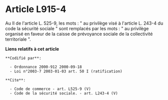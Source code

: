 # Article L915-4

Au II de l'article L. 525-9, les mots : " au privilège visé à l'article L. 243-4 du code la sécurité sociale " sont remplacés
par les mots : " au privilège organisé en faveur de la caisse de prévoyance sociale de la collectivité territoriale ".

**Liens relatifs à cet article**

	**Codifié par**:

	  - Ordonnance 2000-912 2000-09-18
	  - Loi n°2003-7 2003-01-03 art. 50 I (ratification)

	**Cite**:

	  - Code de commerce - art. L525-9 (V)
	  - Code de la sécurité sociale. - art. L243-4 (V)
